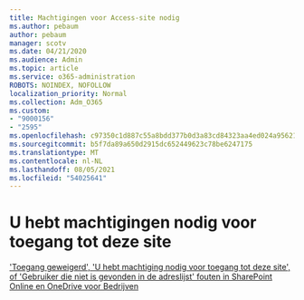 ```yaml
---
title: Machtigingen voor Access-site nodig
ms.author: pebaum
author: pebaum
manager: scotv
ms.date: 04/21/2020
ms.audience: Admin
ms.topic: article
ms.service: o365-administration
ROBOTS: NOINDEX, NOFOLLOW
localization_priority: Normal
ms.collection: Adm_O365
ms.custom:
- "9000156"
- "2595"
ms.openlocfilehash: c97350c1d887c55a8bdd377b0d3a83cd84323aa4ed024a9562138bab7a5777e9
ms.sourcegitcommit: b5f7da89a650d2915dc652449623c78be6247175
ms.translationtype: MT
ms.contentlocale: nl-NL
ms.lasthandoff: 08/05/2021
ms.locfileid: "54025641"
---
```

# <a name="you-need-permission-to-access-this-site"></a>U hebt machtigingen nodig voor toegang tot deze site

['Toegang geweigerd', 'U hebt machtiging nodig voor toegang tot deze site', of 'Gebruiker die niet is gevonden in de adreslijst' fouten in SharePoint Online en OneDrive voor Bedrijven](https://docs.microsoft.com/sharepoint/support/administration/access-denied-or-need-permission-error-sharepoint-online-or-onedrive-for-business)
